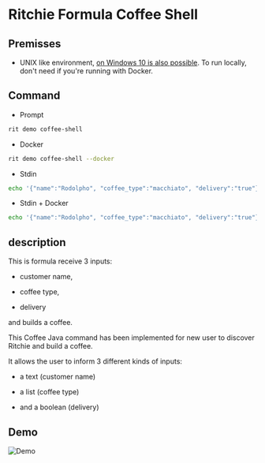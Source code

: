 # Ritchie Formula Coffee Shell

## Premisses

- UNIX like environment, [on Windows 10 is also possible](https://docs.microsoft.com/en-us/windows/wsl/install-win10l). To run locally, don't need if you're running with Docker.

## Command

- Prompt

```bash
rit demo coffee-shell
```

- Docker

```bash
rit demo coffee-shell --docker
```

- Stdin

```bash
echo '{"name":"Rodolpho", "coffee_type":"macchiato", "delivery":"true"}' | rit demo coffee-shell --stdin
```

- Stdin + Docker

```bash
echo '{"name":"Rodolpho", "coffee_type":"macchiato", "delivery":"true"}' | rit demo coffee-shell --stdin --docker
```

## description

This is formula receive 3 inputs:

- customer name,

- coffee type,

- delivery

and builds a coffee.

This Coffee Java command has been implemented for new user to discover Ritchie and build a coffee.

It allows the user to inform 3 different kinds of inputs:

- a text (customer name)

- a list (coffee type)

- and a boolean (delivery)

## Demo

![Demo](https://media4.giphy.com/media/xhybn429F1ekKihWJx/giphy.gif)
